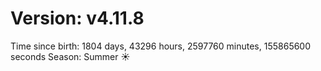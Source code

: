 # Version: v4.11.8
Time since birth: 1804 days, 43296 hours, 2597760 minutes, 155865600 seconds
Season: Summer ☀️
